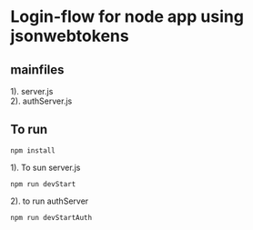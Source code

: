 # Login-flow for node app using jsonwebtokens

## mainfiles

1). server.js  
2). authServer.js

## To run

    npm install

1). To sun server.js  

    npm run devStart  

2). to run authServer

    npm run devStartAuth
